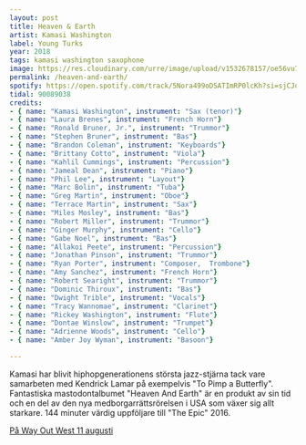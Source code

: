 ```yaml
---
layout: post
title: Heaven & Earth
artist: Kamasi Washington
label: Young Turks
year: 2018
tags: kamasi washington saxophone
image: https://res.cloudinary.com/urre/image/upload/v1532678157/oe56vu746gyciq7cvsps.jpg
permalink: /heaven-and-earth/
spotify: https://open.spotify.com/track/5Nora499oDSATImRP0lcKh?si=sjCJq-s-S66KIBppW5vlxg
tidal: 90089038
credits:
- { name: "Kamasi Washington", instrument: "Sax (tenor)"}
- { name: "Laura Brenes", instrument: "French Horn"}
- { name: "Ronald Bruner, Jr.", instrument: "Trummor"}
- { name: "Stephen Bruner", instrument: "Bas"}
- { name: "Brandon Coleman", instrument: "Keyboards"}
- { name: "Brittany Cotto", instrument: "Viola"}
- { name: "Kahlil Cummings", instrument: "Percussion"}
- { name: "Jameal Dean", instrument: "Piano"}
- { name: "Phil Lee", instrument: "Layout"}
- { name: "Marc Bolin", instrument: "Tuba"}
- { name: "Greg Martin", instrument: "Oboe"}
- { name: "Terrace Martin", instrument: "Sax"}
- { name: "Miles Mosley", instrument: "Bas"}
- { name: "Robert Miller", instrument: "Trummor"}
- { name: "Ginger Murphy", instrument: "Cello"}
- { name: "Gabe Noel", instrument: "Bas"}
- { name: "Allakoi Peete", instrument: "Percussion"}
- { name: "Jonathan Pinson", instrument: "Trummor"}
- { name: "Ryan Porter", instrument: "Composer,  Trombone"}
- { name: "Amy Sanchez", instrument: "French Horn"}
- { name: "Robert Searight", instrument: "Trummor"}
- { name: "Dominic Thiroux", instrument: "Bas"}
- { name: "Dwight Trible", instrument: "Vocals"}
- { name: "Tracy Wannomae", instrument: "Clarinet"}
- { name: "Rickey Washington", instrument: "Flute"}
- { name: "Dontae Winslow", instrument: "Trumpet"}
- { name: "Adrienne Woods", instrument: "Cello"}
- { name: "Amber Joy Wyman", instrument: "Basoon"}

---
```


Kamasi har blivit hiphopgenerationens största jazz-stjärna tack vare samarbeten med Kendrick Lamar på exempelvis "To Pimp a Butterfly".
Fantastiska mastodontalbumet "Heaven And Earth" är en produkt av sin tid och en del av den nya medborgarrättsrörelsen i USA som växer sig allt starkare. 144 minuter värdig uppföljare till "The Epic" 2016.

[På Way Out West 11 augusti](https://www.wayoutwest.se/line-up/kamasi-washington-2/)
